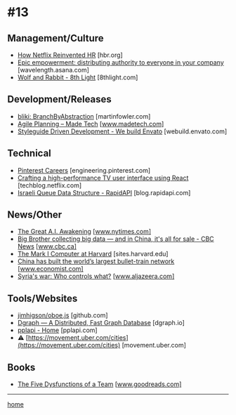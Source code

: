 # #13

## Management/Culture
* [How Netflix Reinvented HR](https://hbr.org/2014/01/how-netflix-reinvented-hr) [hbr.org]
* [Epic empowerment: distributing authority to everyone in your company](https://wavelength.asana.com/team-empowerment-trust/) [wavelength.asana.com]
* [Wolf and Rabbit - 8th Light](https://8thlight.com/blog/lihsuan-lung/2017/01/09/wolf-and-rabbit.html) [8thlight.com]

## Development/Releases
* [bliki: BranchByAbstraction](https://martinfowler.com/bliki/BranchByAbstraction.html) [martinfowler.com]
* [Agile Planning – Made Tech](https://www.madetech.com/blog/agile-planning) [www.madetech.com]
* [Styleguide Driven Development - We build Envato](https://webuild.envato.com/blog/styleguide-driven-development/) [webuild.envato.com]

## Technical
* [Pinterest Careers](https://engineering.pinterest.com/blog/applying-deep-learning-related-pins) [engineering.pinterest.com]
* [Crafting a high-performance TV user interface using React](http://techblog.netflix.com/2017/01/crafting-high-performance-tv-user.html) [techblog.netflix.com]
* [Israeli Queue Data Structure - RapidAPI](http://blog.rapidapi.com/2017/01/11/israeli-queues-exploring-a-bizarre-data-structure/) [blog.rapidapi.com]

## News/Other
* [The Great A.I. Awakening](https://www.nytimes.com/2016/12/14/magazine/the-great-ai-awakening.html?referer=) [www.nytimes.com]
* [Big Brother collecting big data — and in China, it's all for sale - CBC News](http://www.cbc.ca/beta/news/world/china-data-for-sale-privacy-1.3927137) [www.cbc.ca]
* [The Mark I Computer at Harvard](http://sites.harvard.edu/~chsi/markone/language.html) [sites.harvard.edu]
* [China has built the world’s largest bullet-train network](http://www.economist.com/news/china/21714383-and-theres-lot-more-come-it-waste-money-china-has-built-worlds-largest) [www.economist.com]
* [Syria's war: Who controls what?](http://www.aljazeera.com/indepth/interactive/2015/05/syria-country-divided-150529144229467.html) [www.aljazeera.com]

## Tools/Websites
* [jimhigson/oboe.js](https://github.com/jimhigson/oboe.js) [github.com]
* [Dgraph — A Distributed, Fast Graph Database](https://dgraph.io/) [dgraph.io]
* [pplapi - Home](http://pplapi.com/) [pplapi.com]
* &#9888; [https://movement.uber.com/cities](https://movement.uber.com/cities) [movement.uber.com]

## Books
* [The Five Dysfunctions of a Team](https://www.goodreads.com/book/show/21343.The_Five_Dysfunctions_of_a_Team) [www.goodreads.com]
___
[home](index.md)
